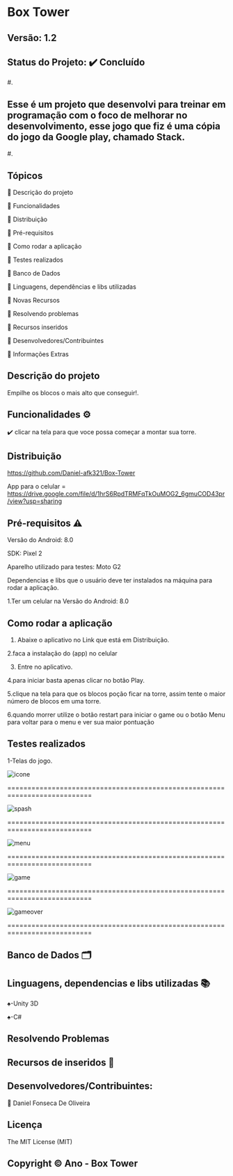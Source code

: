 # Box Tower
## Versão: 1.2
## Status do Projeto: ✔️ Concluído 
#.
## Esse é um projeto que desenvolvi para treinar em programação com o foco de melhorar no desenvolvimento, esse jogo que fiz é uma cópia do jogo da Google play, chamado Stack.
#.

## Tópicos
🔹 Descrição do projeto 

🔹 Funcionalidades

🔹 Distribuição

🔹 Pré-requisitos

🔹 Como rodar a aplicação

🔹 Testes realizados

🔹 Banco de Dados

🔹 Linguagens, dependências e libs utilizadas

🔹 Novas Recursos

🔹 Resolvendo problemas

🔹 Recursos inseridos 

🔹 Desenvolvedores/Contribuintes

🔹 Informações Extras

## Descrição do projeto

Empilhe os blocos o mais alto que conseguir!.

## Funcionalidades ⚙️

✔️ clicar na tela para que voce possa começar a montar sua torre.

## Distribuição

https://github.com/Daniel-afk321/Box-Tower

App para o celular = https://drive.google.com/file/d/1hrS6RpdTRMFqTkOuMOG2_6gmuCOD43pr/view?usp=sharing

## Pré-requisitos ⚠️ 
Versão do Android: 8.0 

SDK: Pixel 2

Aparelho utilizado para testes: Moto G2

Dependencias e libs que o usuário deve ter instalados na máquina para rodar a aplicação.

1.Ter um celular na Versão do Android: 8.0 

## Como rodar a aplicação 
1. Abaixe o aplicativo no Link que está em Distribuição.


2.faca a instalação do (app) no celular


3. Entre no aplicativo.


4.para iniciar basta apenas clicar no botão Play.


5.clique na tela para que os blocos poção ficar na torre, assim tente o maior número de blocos em uma torre.


6.quando morrer utilize o botão restart para iniciar o game ou o botão Menu para voltar para o menu e ver sua maior pontuação


## Testes realizados

1-Telas do jogo.

![icone](https://github.com/Daniel-afk321/Box-Tower/assets/83432335/ba280a30-b4a2-4a28-b75c-ed4b62214a25)


===========================================================================

![spash](https://github.com/Daniel-afk321/Box-Tower/assets/83432335/c72ce73c-f659-49df-90fd-52057c2263a3)


===========================================================================

![menu](https://github.com/Daniel-afk321/Box-Tower/assets/83432335/0d4842ba-ffe7-42c8-8395-f2726d81b900)


===========================================================================

![game](https://github.com/Daniel-afk321/Box-Tower/assets/83432335/6622e7c6-3dec-4b0d-bcd6-fcb456ebde9e)

===========================================================================

![gameover](https://github.com/Daniel-afk321/Box-Tower/assets/83432335/a451362a-2edb-4208-9de9-5991ab6e38ff)

===========================================================================


## Banco de Dados 🗂️

## Linguagens, dependencias e libs utilizadas 📚

♠-Unity 3D

♠-C#
## Resolvendo Problemas 

## Recursos de inseridos 🧰

## Desenvolvedores/Contribuintes:

🔹 Daniel Fonseca De Oliveira

## Licença
The MIT License (MIT)

## Copyright ©️ Ano - Box Tower
